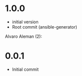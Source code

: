 # 1.0.0


* initial version
* Root commit (ansible-generator)

Alvaro Aleman (2):
# 0.0.1

* Initial commit


<!-- vim: set nofen ts=4 sw=4 et: -->
